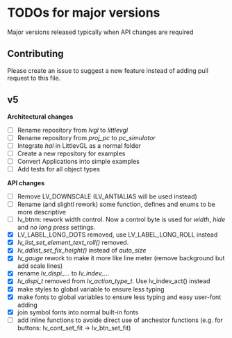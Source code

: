 # TODOs for major versions
Major versions released typically when API changes are required

## Contributing
Please create an issue to suggest a new feature instead of adding pull request to this file.

## v5 
**Architectural changes**
- [ ] Rename repository from *lvgl* to *littlevgl*
- [ ] Rename repository from *proj_pc* to *pc_simulator*
- [ ] Integrate *hal* in LittlevGL as a normal folder
- [ ] Create a new repository for examples
- [ ] Convert Applications into simple examples 
- [ ] Add tests for all object types

**API changes**
- [ ] Remove LV_DOWNSCALE (LV_ANTIALIAS will be used instead)
- [ ] Rename (and slightl rework) some function, defines and enums to be more descriptive
- [ ] lv_btnm: rework width control. Now a control byte is used for *width*, *hide* and *no long press* settings. 
- [x] LV_LABEL_LONG_DOTS removed, use LV_LABEL_LONG_ROLL instead
- [x] *lv_list_set_element_text_roll()* removed.
- [x] *lv_ddlist_set_fix_height()* instead of *auto_size*
- [x] *lv_gauge* rework to make it more like line meter (remove background but add scale lines)
- [x] rename *lv_dispi_...* to *lv_indev_...*
- [x] *lv_dispi_t* removed from *lv_action_type_t*. Use lv_indev_act() instead
- [x] make styles to global variable to ensure less typing
- [x] make fonts to global variables to ensure less typing and easy user-font adding
- [x] join symbol fonts into normal built-in fonts
- [ ] add inline functions to avoide direct use of anchestor functions (e.g. for buttons: lv_cont_set_fit -> lv_btn_set_fit)
